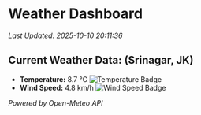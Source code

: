 
# Weather Dashboard

_Last Updated: 2025-10-10 20:11:36_

## Current Weather Data: (Srinagar, JK)
- **Temperature:** 8.7 °C ![Temperature Badge](https://img.shields.io/badge/Temperature-Low%20Temp-blue)
- **Wind Speed:** 4.8 km/h ![Wind Speed Badge](https://img.shields.io/badge/Wind%20Speed-Light%20Wind-blue)

*Powered by Open-Meteo API*
